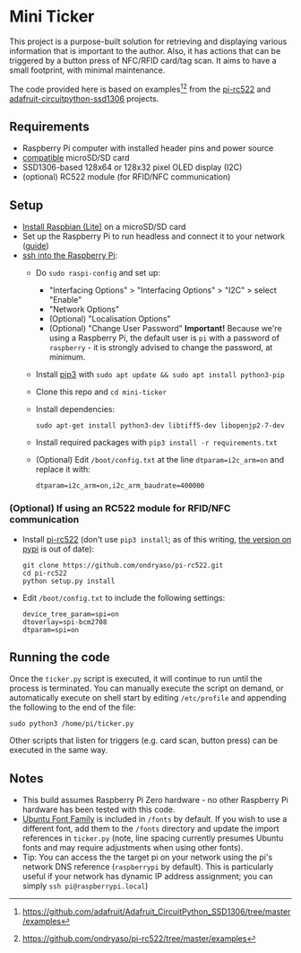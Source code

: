 # Mini Ticker

This project is a purpose-built solution for retrieving and displaying various information that is important to the author. Also, it has actions that can be triggered by a button press of NFC/RFID card/tag scan. It aims to have a small footprint, with minimal maintenance.

The code provided here is based on examples[^1][^2] from the [pi-rc522](https://github.com/ondryaso/pi-rc522) and [adafruit-circuitpython-ssd1306](https://github.com/adafruit/Adafruit_CircuitPython_SSD1306) projects.

## Requirements

- Raspberry Pi computer with installed header pins and power source
- [compatible](https://www.raspberrypi.org/documentation/installation/sd-cards.md) microSD/SD card
- SSD1306-based 128x64 or 128x32 pixel OLED display (I2C)
- (optional) RC522 module (for RFID/NFC communication)

## Setup

- [Install Raspbian (Lite)](https://www.raspberrypi.org/downloads/raspbian/) on a microSD/SD card
- Set up the Raspberry Pi to run headless and connect it to your network ([guide](https://www.raspberrypi.org/documentation/configuration/wireless/headless.md))
- [ssh into the Raspberry Pi](https://www.raspberrypi.org/documentation/remote-access/ssh/):
  - Do `sudo raspi-config` and set up:
    - "Interfacing Options" > "Interfacing Options" > "I2C" > select "Enable"
    - "Network Options"
    - (Optional) "Localisation Options"
    - (Optional) "Change User Password"
      **Important!** Because we're using a Raspberry Pi, the default user is `pi` with a password of `raspberry` - it is strongly advised to change the password, at minimum.
  - Install [pip3](https://www.raspberrypi.org/documentation/linux/software/python.md) with `sudo apt update && sudo apt install python3-pip`
  - Clone this repo and `cd mini-ticker`
  - Install dependencies:
  
    ```shell
    sudo apt-get install python3-dev libtiff5-dev libopenjp2-7-dev
    ```

  - Install required packages with `pip3 install -r requirements.txt`
  - (Optional) Edit `/boot/config.txt` at the line `dtparam=i2c_arm=on` and replace it with:

    ```shell
    dtparam=i2c_arm=on,i2c_arm_baudrate=400000
    ```

### (Optional) If using an RC522 module for RFID/NFC communication

- Install [pi-rc522](https://github.com/ondryaso/pi-rc522) (don't use `pip3 install`; as of this writing, [the version on pypi](https://pypi.org/project/pi-rc522/#history) is out of date):

  ```shell
  git clone https://github.com/ondryaso/pi-rc522.git
  cd pi-rc522
  python setup.py install
  ```

- Edit `/boot/config.txt` to include the following settings:

  ```settings
  device_tree_param=spi=on
  dtoverlay=spi-bcm2708
  dtparam=spi=on
  ```

## Running the code

Once the `ticker.py` script is executed, it will continue to run until the process is terminated. You can manually execute the script on demand, or automatically execute on shell start by editing `/etc/profile` and appending the following to the end of the file:

```shell
sudo python3 /home/pi/ticker.py
```

Other scripts that listen for triggers (e.g. card scan, button press) can be executed in the same way.

## Notes

- This build assumes Raspberry Pi Zero hardware - no other Raspberry Pi hardware has been tested with this code.
- [Ubuntu Font Family](https://design.ubuntu.com/font/) is included in `/fonts` by default. If you wish to use a different font, add them to the `/fonts` directory and update the import references in `ticker.py` (note, line spacing currently presumes Ubuntu fonts and may require adjustments when using other fonts).
- Tip: You can access the the target pi on your network using the pi's network DNS reference (`raspberrypi` by default). This is particularly useful if your network has dynamic IP address assignment; you can simply `ssh pi@raspberrypi.local`)

[^1]: https://github.com/adafruit/Adafruit_CircuitPython_SSD1306/tree/master/examples
[^2]: https://github.com/ondryaso/pi-rc522/tree/master/examples
